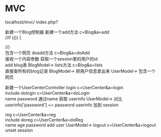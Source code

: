 # MVC
localhost/mvc/
index.php? 

新建一个Blog控制器
新建一个add方法                                         c=Blog&a=add    
//if (()) {

//}     
包含一个网页
doadd方法                                            c=Blog&a=doAdd         
接收一个内容参数
获取一个session里的用户的id   
add blog表         BlogModel->
lists方法                                           c=Blog&a=lists         
直接查所有的blog记录  BlogModel->
把用户信息拿出来    UserModel->
包含一个网页


新建一个UserCenterController 
login                                             c=UserCenter&a=login         
include 
dologin                                           c=UserCenter&a=doLogin    
name password
通过name 获取 userinfo   UserModel->
对比 userinfo['password'] == password
userinfo 加到  session

reg                                                 c=UserCenter&a=reg    
include
doreg                                               c=UserCenter&a=doReg    
name age password
add user     UserModel->
logout                                              c=UserCenter&a=logout    
unset session
